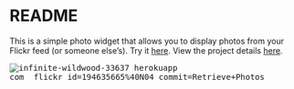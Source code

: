 # README

This is a simple photo widget that allows you to display photos from your Flickr feed (or someone else’s). Try it [here](https://infinite-wildwood-33637.herokuapp.com/). View the project details [here](https://www.theodinproject.com/paths/full-stack-ruby-on-rails/courses/ruby-on-rails/lessons/flickr-api).


<kbd>![infinite-wildwood-33637 herokuapp com__flickr_id=194635665%40N04 commit=Retrieve+Photos](https://user-images.githubusercontent.com/65420305/148003629-0859085e-f7cc-4a85-bbd0-d99d9d7afe29.png)</kbd>
